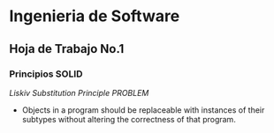 # Ingenieria de Software
## Hoja de Trabajo No.1
### Principios SOLID

*Liskiv Substitution Principle PROBLEM*
- Objects in a program should be replaceable with instances of their subtypes without altering the correctness of that program.
